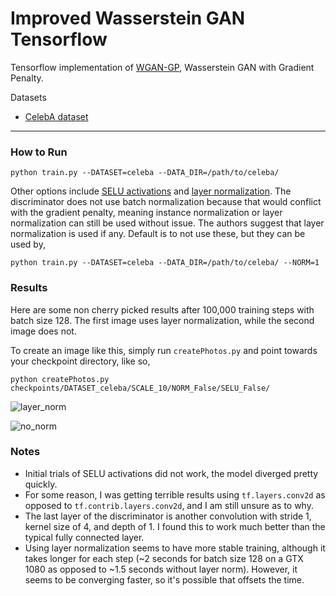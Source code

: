 # Improved Wasserstein GAN Tensorflow

Tensorflow implementation of [WGAN-GP](https://arxiv.org/pdf/1704.00028.pdf), Wasserstein GAN with Gradient Penalty.

Datasets
* [CelebA dataset](https://www.dropbox.com/sh/8oqt9vytwxb3s4r/AADIKlz8PR9zr6Y20qbkunrba/Img/img_align_celeba.zip)

___

### How to Run
`python train.py --DATASET=celeba --DATA_DIR=/path/to/celeba/`

Other options include [SELU activations](https://arxiv.org/abs/1706.02515) and
[layer normalization](https://arxiv.org/abs/1607.06450). The discriminator does
not use batch normalization because that would conflict with the gradient penalty,
meaning instance normalization or layer normalization can still be used without issue.
The authors suggest that layer normalization is used if any. Default is to not use these,
but they can be used by,

`python train.py --DATASET=celeba --DATA_DIR=/path/to/celeba/ --NORM=1`


### Results
Here are some non cherry picked results after 100,000 training steps with batch size 128. The first
image uses layer normalization, while the second image does not.

To create an image like this, simply run `createPhotos.py` and point towards your checkpoint directory, like so,

`python createPhotos.py checkpoints/DATASET_celeba/SCALE_10/NORM_False/SELU_False/`

![layer_norm](http://i.imgur.com/dYbqddh.jpg)

![no_norm](http://i.imgur.com/CSIZ7kl.jpg)

### Notes
- Initial trials of SELU activations did not work, the model diverged pretty quickly.
- For some reason, I was getting terrible results using `tf.layers.conv2d` as opposed
to `tf.contrib.layers.conv2d`, and I am still unsure as to why.
- The last layer of the discriminator is another convolution with stride 1, kernel size of 4,
and depth of 1. I found this to work much better than the typical fully connected layer.
- Using layer normalization seems to have more stable training, although it takes longer
for each step (~2 seconds for batch size 128 on a GTX 1080 as opposed to ~1.5 seconds without
layer norm). However, it seems to be converging faster, so it's possible that offsets the time.
